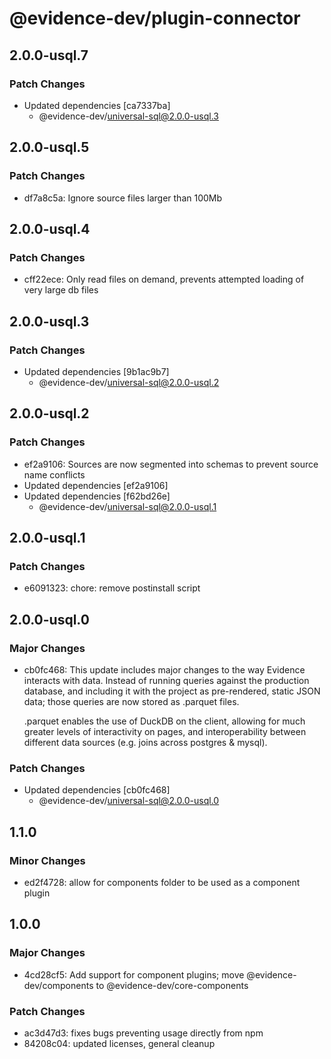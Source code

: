 # @evidence-dev/plugin-connector

## 2.0.0-usql.7

### Patch Changes

- Updated dependencies [ca7337ba]
  - @evidence-dev/universal-sql@2.0.0-usql.3

## 2.0.0-usql.5

### Patch Changes

- df7a8c5a: Ignore source files larger than 100Mb

## 2.0.0-usql.4

### Patch Changes

- cff22ece: Only read files on demand, prevents attempted loading of very large db files

## 2.0.0-usql.3

### Patch Changes

- Updated dependencies [9b1ac9b7]
  - @evidence-dev/universal-sql@2.0.0-usql.2

## 2.0.0-usql.2

### Patch Changes

- ef2a9106: Sources are now segmented into schemas to prevent source name conflicts
- Updated dependencies [ef2a9106]
- Updated dependencies [f62bd26e]
  - @evidence-dev/universal-sql@2.0.0-usql.1

## 2.0.0-usql.1

### Patch Changes

- e6091323: chore: remove postinstall script

## 2.0.0-usql.0

### Major Changes

- cb0fc468: This update includes major changes to the way Evidence interacts with data.
  Instead of running queries against the production database, and including it
  with the project as pre-rendered, static JSON data; those queries are now stored as .parquet files.

  .parquet enables the use of DuckDB on the client, allowing for much greater levels of interactivity
  on pages, and interoperability between different data sources (e.g. joins across postgres & mysql).

### Patch Changes

- Updated dependencies [cb0fc468]
  - @evidence-dev/universal-sql@2.0.0-usql.0

## 1.1.0

### Minor Changes

- ed2f4728: allow for components folder to be used as a component plugin

## 1.0.0

### Major Changes

- 4cd28cf5: Add support for component plugins; move @evidence-dev/components to @evidence-dev/core-components

### Patch Changes

- ac3d47d3: fixes bugs preventing usage directly from npm
- 84208c04: updated licenses, general cleanup
